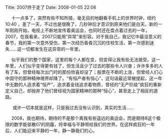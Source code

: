 Title: 2007终于走了
Date: 2008-01-05 22:06

<p> </p> 
<p>&nbsp;&nbsp;&nbsp;&nbsp; 十一点多了，突然有些不知所措，毫无目的地翻看手机上的世界时钟，纽约 10:40 ，差了一天，不过也是很晚了，几秒钟后才意识到原来他们是白天。新的一年刚刚开始，电视上不断地宣传着奥运会，也同时还在盘点着过去的一年，2007，在我看来，2007只能用“异常”来形容。对于我自己，我记忆中最没意义的春节，我的第一次意外受伤，第一次经历昏昏沉沉的住校生活，第一次感到迷失......这一切都发生在这异常的一年里。</p> 
<p>&nbsp;&nbsp;&nbsp;&nbsp; 似乎我们的整个国家，这里的每个人都在变，但变得让我有些无法接受。这一年里，人们似乎变得更有钱了，但生活且少了过去的那些令人兴奋；许许多多的人有了车，但曾经每次出门时的那份欣喜却没了；股票在不断的上涨，但曾经人们心中固守的那种精神境界却降了。“有恒产者有恒心”，这句话最近常被提起，这一年中无数的人追求着“恒产”，追求着金钱追求着物质，曾经的“无产阶级”疯狂的重新定义自己，却抛弃了他们曾经视为国家精神的那种“恒心”，甚至走上了相反的道路。</p> 
<p>&nbsp;&nbsp;&nbsp;&nbsp;&nbsp; 或许一切本就是这样，只是我过去没有认识到，真实的生活......</p> 
<p>&nbsp;&nbsp;&nbsp;&nbsp; 2008，我也期待，期待的不是那个离我有些遥远的奥运会，而是期待8这个极限的数字能驱散07的阴霾，将幸福与平静带给我们的世界。在这样疯狂的一年后，人们能迎来平静的一年，静一静我们的心。</p>
